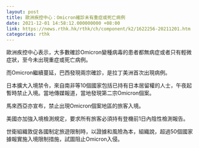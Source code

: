 ```yaml
---
layout: post
title: 歐洲疾控中心：Omicron確診未有重症或死亡病例
date: 2021-12-01 14:58:12.000000000 +08:00
link: https://news.rthk.hk/rthk/ch/component/k2/1622256-20211201.htm
categories: rthk
---
```


歐洲疾控中心表示，大多數確診Omicron變種病毒的患者都無病症或者只有輕微症狀，至今未出現重症或死亡病例。

而Omicron繼續蔓延，巴西發現兩宗確診，是拉丁美洲首次出現病例。

日本擴大入境禁令，來自南非等10個國家包括已持有日本居留權的人士，午夜起暫時禁止入境。當地傳媒報道，當地發現第二宗Omicron個案。

馬來西亞亦宣布，禁止出現Omicron個案地區的旅客入境。

美國亦加強入境檢測規定，要求所有旅客必須持有登機前1日內陰性檢測報告。

世衛組織敦促各國制定旅遊限制時，以證據和風險為本，組織說，超過50個國家據報實施入境限制措施，試圖阻止Omicron入侵。
